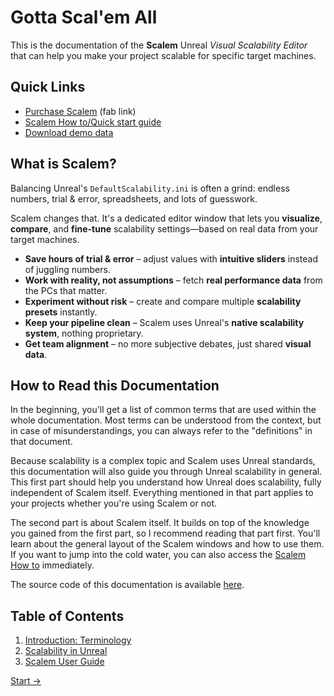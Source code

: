 # Gotta Scal'em All

This is the documentation of the **Scalem** Unreal _Visual Scalability Editor_ that can help you make your project scalable for specific target machines.

## Quick Links

- [Purchase Scalem](https://www.fab.com/listings/05987f95-c097-4cff-a11c-7c33027c3e6b) (fab link)
- [Scalem How to/Quick start guide](Scalem-User-Guide/How-to-Use/index.md)
- [Download demo data](Scalem-DemoData.zip)

## What is Scalem?

Balancing Unreal's `DefaultScalability.ini` is often a grind: endless numbers, trial & error, spreadsheets, and lots of guesswork.

Scalem changes that. It's a dedicated editor window that lets you **visualize**, **compare**, and **fine-tune** scalability settings—based on real data from your target machines.

- **Save hours of trial & error** – adjust values with **intuitive sliders** instead of juggling numbers.
- **Work with reality, not assumptions** – fetch **real performance data** from the PCs that matter.
- **Experiment without risk** – create and compare multiple **scalability presets** instantly.
- **Keep your pipeline clean** – Scalem uses Unreal's **native scalability system**, nothing proprietary.
- **Get team alignment** – no more subjective debates, just shared **visual data**.

## How to Read this Documentation

In the beginning, you'll get a list of common terms that are used within the whole documentation.
Most terms can be understood from the context, but in case of misunderstandings, you can always refer to the "definitions" in that document. 

Because scalability is a complex topic and Scalem uses Unreal standards, this documentation will also guide you through Unreal scalability in general.
This first part should help you understand how Unreal does scalability, fully independent of Scalem itself.
Everything mentioned in that part applies to your projects whether you're using Scalem or not.

The second part is about Scalem itself.
It builds on top of the knowledge you gained from the first part, so I recommend reading that part first.
You'll learn about the general layout of the Scalem windows and how to use them.
If you want to jump into the cold water, you can also access the [Scalem How to](Scalem-User-Guide/How-to-Use/index.md) immediately.

The source code of this documentation is available [here](https://github.com/sirjofri/Scalem-Docs).

## Table of Contents

1. [Introduction: Terminology](Intro-Terminology/index.md)
2. [Scalability in Unreal](Scalability-in-Unreal/index.md)
3. [Scalem User Guide](Scalem-User-Guide/index.md)

[Start →](Intro-Terminology/index.md)